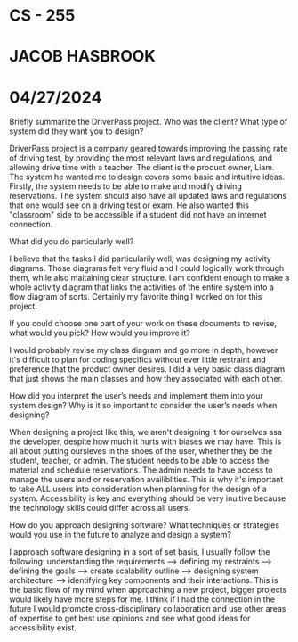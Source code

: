 # CS - 255 #
# JACOB HASBROOK #
# 04/27/2024 #

Briefly summarize the DriverPass project. Who was the client? What type of system did they want you to design?

DriverPass project is a company geared towards improving the passing rate of driving test,
by providing the most relevant laws and regulations, and allowing drive time with a teacher. 
The client is the product owner, Liam. The system he wanted me to design covers some basic and 
intuitive ideas. Firstly, the system needs to be able to make and modify driving reservations. 
The system should also have all updated laws and regulations that one would see on a driving test or exam.
He also wanted this "classroom" side to be accessible if a student did not have an internet connection. 


What did you do particularly well?

I believe that the tasks I did particularily well, was designing my activity diagrams. Those diagrams felt very fluid and I could logically work
through them, while also maitaining clear structure. I am confident enough to make a whole activity diagram that links the activities of the entire
system into a flow diagram of sorts. Certainly my favorite thing I worked on for this project.

If you could choose one part of your work on these documents to revise, what would you pick? How would you improve it?

I would probably revise my class diagram and go more in depth, however it's difficult to plan for coding specifics without ever little restraint
and preference that the product owner desires. I did a very basic class diagram that just shows the main classes and how they associated with each other.

How did you interpret the user’s needs and implement them into your system design? Why is it so important to consider the user’s needs when designing?

When designing a project like this, we aren't designing it for ourselves asa the developer, despite how much it hurts with biases we may have. 
This is all about putting oursleves in the shoes of the user, whether they be the student, teacher, or admin. The student needs to be able to access 
the material and schedule reservations. The admin needs to have access to manage the users and or reservation availiblities. This is why it's important to 
take ALL users into consideration when planning for the design of a system. Accessibility is key and everything should be very inuitive because the 
technology skills could differ across all users.

How do you approach designing software? What techniques or strategies would you use in the future to analyze and design a system?

I approach software designing in a sort of set basis, I usually follow the following: 
understanding the requirements --> defining my restraints --> defining the goals 
--> create scalability outline --> designing system architecture --> identifying key components and their interactions.
This is the basic flow of my mind when approaching a new project, bigger projects would likely have more steps for me.
I think if I had the connection in the future I would promote cross-disciplinary collaboration and use other areas of expertise to 
get best use opinions and see what good ideas for accessibility exist.
